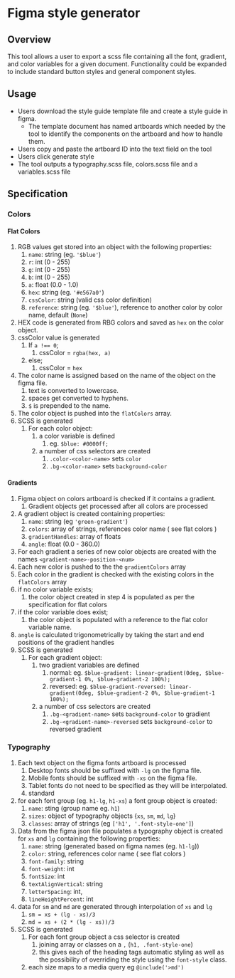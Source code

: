 # Figma style generator

## Overview
This tool allows a user to export a scss file containing all the font, gradient, and color variables for a given document. Functionality could be expanded to include standard button styles and general component styles.

## Usage
- Users download the style guide template file and create a style guide in figma. 
  - The template document has named artboards which needed by the tool to identify the components on the artboard and how to handle them.
- Users copy and paste the artboard ID into the text field on the tool
- Users click generate style
- The tool outputs a typography.scss file, colors.scss file and a variables.scss file

## Specification

### Colors
#### Flat Colors
1. RGB values get stored into an object with the following properties:
    1. `name`: string (eg. `'$blue'`)
    2. `r`: int (0 - 255)
    3. `g`: int (0 - 255)
    4. `b`: int (0 - 255)
    5. `a`: float (0.0 - 1.0)
    6. `hex`: string (eg. `'#e567a0'`)
    7. `cssColor`: string (valid css color definition) 
    8. `reference`: string (eg. `'$blue'`), reference to another color by color name, default (`None`)
2. HEX code is generated from RBG colors and saved as `hex` on the color object.
3. cssColor value is generated
    1. If `a !== 0`;
        1. cssColor = `rgba(hex, a)`
    2. else;
        1. cssColor = `hex`
4. The color name is assigned based on the name of the object on the figma file.
    1. text is converted to lowercase.
    2. spaces get converted to hyphens. 
    3. `$` is prepended to the name.
5. The color object is pushed into the `flatColors` array.
4. SCSS is generated
    1. For each color object:
        1. a color variable is defined
            1. eg. `$blue: #0000ff;`
        2. a number of css selectors are created
            1. `.color-<color-name>` sets `color`
            2. `.bg-<color-name>` sets `background-color`
   
#### Gradients
1. Figma object on colors artboard is checked if it contains a gradient. 
    1. Gradient objects get processed after all colors are processed
2. A gradient object is created containing properties:
    1. `name`: string (eg `'green-gradient'`)
    2. `colors`: array of strings, references color name ( see flat colors )
    3. `gradientHandles`: array of floats 
    4. `angle`: float (0.0 - 360.0)
3. For each gradient a series of new color objects are created with the names `<gradient-name>-position-<num>` 
4. Each new color is pushed to the the `gradientColors` array
5. Each color in the gradient is checked with the existing colors in the `flatColors` array
6. if no color variable exists;
    1. the color object created in step 4 is populated as per the specification for flat colors
7. if the color variable does exist;
    1. the color object is populated with a reference to the flat color variable name.
8. `angle` is calculated trigonometrically by taking the start and end positions of the gradient handles 
9. SCSS is generated
    1. For each gradient object:
        1. two gradient variables are defined
            1. normal: eg. `$blue-gradient: linear-gradient(0deg, $blue-gradient-1 0%, $blue-gradient-2 100%);`
            2. reversed: eg. `$blue-gradient-reversed: linear-gradient(0deg, $blue-gradient-2 0%, $blue-gradient-1 100%);`
        2. a number of css selectors are created
            1. `.bg-<gradient-name>` sets `background-color` to gradient
            2. `.bg-<gradient-name>-reversed` sets `background-color` to reversed gradient 
### Typography
1. Each text object on the figma fonts artboard is processed
    1. Desktop fonts should be suffixed with `-lg` on the figma file. 
    2. Mobile fonts should be suffixed with `-xs` on the figma file.
    3. Tablet fonts do not need to be specified as they will be interpolated.
    4. standard 
1. for each font group (eg. `h1-lg`, `h1-xs`) a font group object is created:
    1. `name`: sting (group name eg. `h1`)
    2. `sizes`: object of typography objects {`xs`, `sm`, `md`, `lg`}
    3. `classes`: array of strings (eg `['h1', '.font-style-one']`) 
2. Data from the figma json file populates a typography object is created for `xs` and `lg` containing the following properties:
    1. `name`: string (generated based on figma names (eg. `h1-lg`))
    2. `color`: string, references color name ( see flat colors )
    3. `font-family`: string
    4. `font-weight`: int
    5. `fontSize`: int
    6. `textAlignVertical`: string
    7. `letterSpacing`: int,
    8. `lineHeightPercent`: int
3. data for `sm` and `md` are generated through interpolation of `xs` and `lg`
    1. `sm = xs + (lg - xs)/3`
    2. `md = xs + (2 * (lg - xs))/3`
4. SCSS is generated
    1. For each font group object a css selector is created
        1. joining array or classes on a `,` (`h1, .font-style-one`) 
        2. this gives each of the heading tags automatic styling as well as the possibility of overriding the style using the `font-style` class.
    2. each size maps to a media query eg `@include('>md')`
   